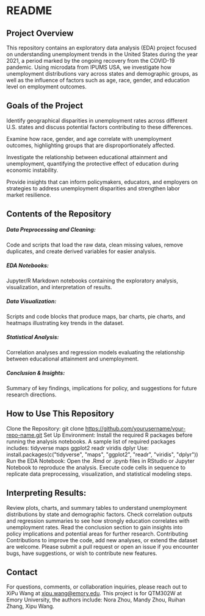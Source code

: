 # README
## Project Overview
This repository contains an exploratory data analysis (EDA) project focused on understanding unemployment trends in the United States during the year 2021, a period marked by the ongoing recovery from the COVID-19 pandemic. Using microdata from IPUMS USA, we investigate how unemployment distributions vary across states and demographic groups, as well as the influence of factors such as age, race, gender, and education level on employment outcomes.

## Goals of the Project

Identify geographical disparities in unemployment rates across different U.S. states and discuss potential factors contributing to these differences.

Examine how race, gender, and age correlate with unemployment outcomes, highlighting groups that are disproportionately affected.

Investigate the relationship between educational attainment and unemployment, quantifying the protective effect of education during economic instability.

Provide insights that can inform policymakers, educators, and employers on strategies to address unemployment disparities and strengthen labor market resilience.
## Contents of the Repository
##### Data Preprocessing and Cleaning:
Code and scripts that load the raw data, clean missing values, remove duplicates, and create derived variables for easier analysis.
##### EDA Notebooks:
Jupyter/R Markdown notebooks containing the exploratory analysis, visualization, and interpretation of results.
##### Data Visualization:
Scripts and code blocks that produce maps, bar charts, pie charts, and heatmaps illustrating key trends in the dataset.
##### Statistical Analysis:
Correlation analyses and regression models evaluating the relationship between educational attainment and unemployment.
##### Conclusion & Insights:
Summary of key findings, implications for policy, and suggestions for future research directions.
## How to Use This Repository
Clone the Repository:
git clone https://github.com/yourusername/your-repo-name.git
Set Up Environment:
Install the required R packages before running the analysis notebooks. A sample list of required packages includes:
tidyverse
maps
ggplot2
readr
viridis
dplyr
Use:
install.packages(c("tidyverse", "maps", "ggplot2", "readr", "viridis", "dplyr"))
Run the EDA Notebook:
Open the .Rmd or .ipynb files in RStudio or Jupyter Notebook to reproduce the analysis. Execute code cells in sequence to replicate data preprocessing, visualization, and statistical modeling steps.

## Interpreting Results:
Review plots, charts, and summary tables to understand unemployment distributions by state and demographic factors.
Check correlation outputs and regression summaries to see how strongly education correlates with unemployment rates.
Read the conclusion section to gain insights into policy implications and potential areas for further research.
Contributing
Contributions to improve the code, add new analyses, or extend the dataset are welcome. Please submit a pull request or open an issue if you encounter bugs, have suggestions, or wish to contribute new features.

## Contact
For questions, comments, or collaboration inquiries, please reach out to XiPu Wang at xipu.wang@emory.edu. This project is for QTM302W at Emory University, the authors include: Nora Zhou, Mandy Zhou, Ruihan Zhang, Xipu Wang.
